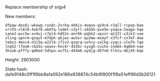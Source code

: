 Replace membership of snjp4

New members:
```
dfpqw-dos6j-wkowg-ryndc-2srkq-ah6jx-4oqso-q24c4-r2qll-rcpxp-bae
vrch5-vl6l6-4xb7b-amd7q-lodet-x3yrl-xkb5k-pve5e-yaqsa-5aage-5qe
iane2-pvc5w-xx4uj-c7pl4-hd52n-anr6k-pqbk2-xpszr-qt22l-u3ik3-vae
vling-upnrm-gzqut-m7dph-qkjws-aw3vr-qu2mw-msmyf-x3fcf-cn7mf-4ae
tebxz-4msc4-n3j5q-a22l6-jfiv2-gzqrq-ushcy-zalkg-zygcz-ulw7k-lqe
lnq52-l7oom-c6a5x-uewxv-hec4r-452bc-syugh-cuihx-inmbk-4q6b4-nae
3hzab-pfffy-q46ed-5dtpa-as75i-d43m6-oydjg-d57n6-tlktu-dbj45-bqe
```

Height: 2903000

State hash: da1e9148c0ff1f6bb8afa092e186e838874c54b9f800f1f8a51eff96d3b26121
